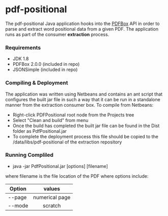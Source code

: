 # pdf-positional
The pdf-positional Java application hooks into the [PDFBox](https://pdfbox.apache.org/) API in order to parse and extract word positional data from a given PDF.  The application runs as part of the consumer **extraction** process.

### Requirements
 - JDK 1.8
 - PDFBox 2.0.0 (included in repo)
 - JSONSimple (included in repo)

### Compiling & Deployment
The application was written using Netbeans and contains an ant script that configures the built jar file in such a way that it can be run in a standalone manner from the extraction consumer box.
To compile from Netbeans:
- Right-click PDFPositional root node from the Projects tree
- Select "Clean and build" from menu
- Once the build has completed the built jar file can be found in the Dist folder as PdfPositional.jar
- To complete the deployment process this file should be copied to the /data/libs/pdf-positional of the extraction repository

### Running Compliled 
 - java -jar PdfPositional.jar [options] [filename]

where filename is the file location of the PDF
where options include:

| Option      | values         |
| ----------- |:--------------:|
| --page      | numerical page |
| --mode      | scratch        |
  


